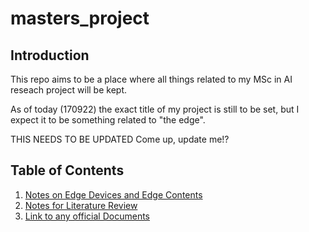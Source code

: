 # masters_project

## Introduction
This repo aims to be a place where all things related to my MSc in AI reseach project will be kept. 

As of today (170922) the exact title of my project is still to be set, but I expect it to be something related to "the edge".     

THIS NEEDS TO BE UPDATED
Come up, update me!?

## Table of Contents
1. [Notes on Edge Devices and Edge Contents](Notes/edge_notes.md)
2. [Notes for Literature Review](Notes/Research%20Articles/)
3. [Link to any official Documents](Official%20Docs)
